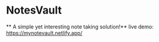 # NotesVault
** A simple yet interesting note taking solution!**
live demo: https://mynotevault.netlify.app/
